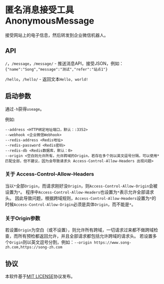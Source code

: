 # 匿名消息接受工具 AnonymousMessage
接受网站上的电子信息，然后转发到企业微信机器人。

## API
`/`，`/message`，`/message/` - 推送消息API，接受JSON，例如：`{"name":"Song","message":"测试","refer":"站点1"}`

`/hello`，`/hello/` - 返回文本`Hello, world!`

## 启动参数
通过`-h`获得`useage`。

例如:
```
--address <HTTP绑定地址端口，默认：:3352>
--webhook <企业微信Webhook>
--redis-address <Redis地址>
--redis-password <Redis密码>
--redis-db <Redis数据库，默认：0>
--origin <空白则允许所有，允许跨域的Origin，若存在多个则以英文逗号分隔，可以使用*匹配全部，但不建议，因为会导致请求头 Access-Control-Allow-Headers 出现问题>
```

### 关于 Access-Control-Allow-Headers
当以`*`全部`Origin`，而请求刚好没`Origin`，则`Access-Control-Allow-Origin`会被设置为`*`。
程序中`Access-Control-Allow-Headers`也设置为`*`表示允许全部请求头。
因此导致问题，根据跨域规则，`Access-Control-Allow-Headers`设置为`*`的时候`Access-Control-Allow-Origin`必须是具体`Origin`，而不能是`*`。

### 关于Origin参数
若设置`Origin`为空白（或不设置），则允许所有跨域，一切请求过来都不做跨域检查，而所有预检都返回允许，并且全部请求都包括允许跨域的请求头。
若设置多个`Origin`则以英文逗号分割，例如：`--origin https://www.song-zh.com,https://song-zh.com`

## 协议
本软件基于[MIT LICENSE](./LICENSE)协议发布。
